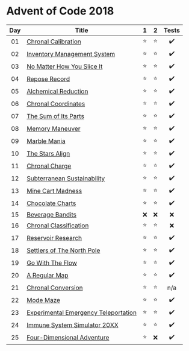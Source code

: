 # Advent of Code 2018

| Day | Title                                                                        |   1    |   2    |       Tests        |
| :-: | ---------------------------------------------------------------------------- | :----: | :----: | :----------------: |
| 01  | [Chronal Calibration](https://adventofcode.com/2018/day/1)                   | :star: | :star: | :heavy_check_mark: |
| 02  | [Inventory Management System](https://adventofcode.com/2018/day/2)           | :star: | :star: | :heavy_check_mark: |
| 03  | [No Matter How You Slice It](https://adventofcode.com/2018/day/3)            | :star: | :star: | :heavy_check_mark: |
| 04  | [Repose Record](https://adventofcode.com/2018/day/4)                         | :star: | :star: | :heavy_check_mark: |
| 05  | [Alchemical Reduction](https://adventofcode.com/2018/day/5)                  | :star: | :star: | :heavy_check_mark: |
| 06  | [Chronal Coordinates](https://adventofcode.com/2018/day/6)                   | :star: | :star: | :heavy_check_mark: |
| 07  | [The Sum of Its Parts](https://adventofcode.com/2018/day/7)                  | :star: | :star: | :heavy_check_mark: |
| 08  | [Memory Maneuver](https://adventofcode.com/2018/day/8)                       | :star: | :star: | :heavy_check_mark: |
| 09  | [Marble Mania](https://adventofcode.com/2018/day/9)                          | :star: | :star: | :heavy_check_mark: |
| 10  | [The Stars Align](https://adventofcode.com/2018/day/10)                      | :star: | :star: | :heavy_check_mark: |
| 11  | [Chronal Charge](https://adventofcode.com/2018/day/11)                       | :star: | :star: | :heavy_check_mark: |
| 12  | [Subterranean Sustainability](https://adventofcode.com/2018/day/12)          | :star: | :star: | :heavy_check_mark: |
| 13  | [Mine Cart Madness](https://adventofcode.com/2018/day/13)                    | :star: | :star: | :heavy_check_mark: |
| 14  | [Chocolate Charts](https://adventofcode.com/2018/day/14)                     | :star: | :star: | :heavy_check_mark: |
| 15  | [Beverage Bandits](https://adventofcode.com/2018/day/15)                     |  :x:   |  :x:   |        :x:         |
| 16  | [Chronal Classification](https://adventofcode.com/2018/day/16)               | :star: | :star: |        :x:         |
| 17  | [Reservoir Research](https://adventofcode.com/2018/day/17)                   | :star: | :star: | :heavy_check_mark: |
| 18  | [Settlers of The North Pole](https://adventofcode.com/2018/day/18)           | :star: | :star: | :heavy_check_mark: |
| 19  | [Go With The Flow](https://adventofcode.com/2018/day/19)                     | :star: | :star: | :heavy_check_mark: |
| 20  | [A Regular Map](https://adventofcode.com/2018/day/20)                        | :star: | :star: | :heavy_check_mark: |
| 21  | [Chronal Conversion](https://adventofcode.com/2018/day/21)                   | :star: | :star: |        n/a         |
| 22  | [Mode Maze](https://adventofcode.com/2018/day/22)                            | :star: | :star: | :heavy_check_mark: |
| 23  | [Experimental Emergency Teleportation](https://adventofcode.com/2018/day/23) | :star: | :star: | :heavy_check_mark: |
| 24  | [Immune System Simulator 20XX](https://adventofcode.com/2018/day/24)         | :star: | :star: | :heavy_check_mark: |
| 25  | [Four-Dimensional Adventure](https://adventofcode.com/2018/day/25)           | :star: |  :x:   | :heavy_check_mark: |
